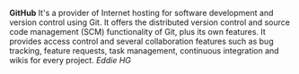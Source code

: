 **GitHub**
It's a provider of Internet hosting for software development and version 
control using Git. It offers the distributed version control and source code 
management (SCM) functionality of Git, plus its own features. It provides 
access control and several collaboration features such as bug tracking, 
feature requests, task management, continuous integration and wikis for every
project.
*Eddie HG*
